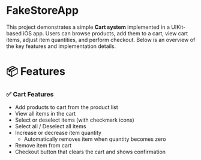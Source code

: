 # FakeStoreApp
This project demonstrates a simple **Cart system** implemented in a UIKit-based iOS app. Users can browse products, add them to a cart, view cart items, adjust item quantities, and perform checkout. Below is an overview of the key features and implementation details.
# 📦 Features

### ✅ Cart Features
- Add products to cart from the product list
- View all items in the cart
- Select or deselect items (with checkmark icons)
- Select all / Deselect all items
- Increase or decrease item quantity
  - Automatically removes item when quantity becomes zero
- Remove item from cart
- Checkout button that clears the cart and shows confirmation
